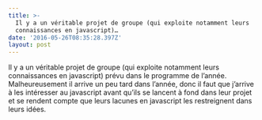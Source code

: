 ```yaml
---
title: >-
  Il y a un véritable projet de groupe (qui exploite notamment leurs
  connaissances en javascript)…
date: '2016-05-26T08:35:28.397Z'
layout: post
---
```

Il y a un véritable projet de groupe (qui exploite notamment leurs connaissances en javascript) prévu dans le programme de l’année. Malheureusement il arrive un peu tard dans l’année, donc il faut que j’arrive à les intéresser au javascript avant qu’ils se lancent à fond dans leur projet et se rendent compte que leurs lacunes en javascript les restreignent dans leurs idées.
